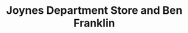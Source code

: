 ---
title: "Joynes Department Store and Ben Franklin"
url: /grand-marais/joynes-department-store-and-ben-franklin/
shop: gift
---